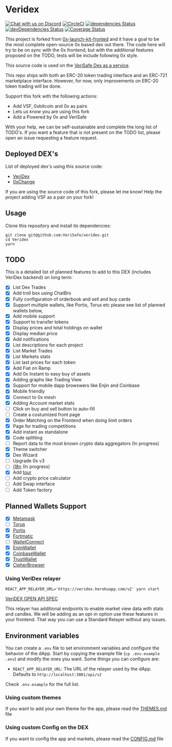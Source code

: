 # Veridex

[![Chat with us on Discord](https://img.shields.io/badge/chat-Discord-blueViolet.svg)](https://discord.gg/JqheZms)
[![CircleCI](https://circleci.com/gh/0xProject/0x-launch-kit-frontend.svg?style=svg)](https://circleci.com/gh/0xProject/0x-launch-kit-frontend)
[![dependencies Status](https://david-dm.org/verisafe/veridex/status.svg)](https://david-dm.org/verisafe/veridex)
[![devDependencies Status](https://david-dm.org/verisafe/veridex/dev-status.svg)](https://david-dm.org/verisafe/veridex?type=dev)
[![Coverage Status](https://coveralls.io/repos/github/VeriSafe/VeriDex/badge.svg?branch=development)](https://coveralls.io/github/VeriSafe/VeriDex?branch=development)

This project is forked from [0x-launch-kit-fronted](https://github/0xproject/0x-launch-kit-frontend) and it have a goal to be the most complete open-source 0x based dex out there. The code here will try to be on sync with the 0x frontend, but with the additional features proposed on the TODO, tests will be include following 0x style.

This source code is used on the [VeriSafe Dex as a service](https://steemit.com/zerox/@joaocampos/veridex-network-dex-as-a-service).

This repo ships with both an ERC-20 token trading interface and an ERC-721 marketplace interface. However, for now, only improvements on ERC-20 token trading will be done.

Support this fork with the following actions:

-   Add VSF, 0xbitcoin and 0x as pairs
-   Lets us know you are using this fork
-   Add a Powered by 0x and VeriSafe

With your help, we can be self-sustainable and complete the long list of TODO's. If you want a feature that is not present on the TODO list, please open an issue requesting a feature request.

## Deployed DEX's

List of deployed dex's using this source code:

-   [VeriDex](https://dex.verisafe.io)
-   [0xChange](https://0xchange.verisafe.io)

If you are using the source code of this fork, please let me know! Help the project adding VSF as a pair on your fork!

## Usage

Clone this repository and install its dependencies:

```
git clone git@github.com:VeriSafe/veridex.git
cd Veridex
yarn
```

## TODO

This is a detailed list of planned features to add to this DEX (includes VeriDex backend) on long term:

-   [x] List Dex Trades
-   [x] Add troll box using ChatBro
-   [x] Fully configuration of orderbook and sell and buy cards
-   [x] Support multiple wallets, like Portis, Torus etc please see list of planned wallets below,
-   [x] Add mobile support
-   [x] Support to transfer tokens
-   [x] Display prices and total holdings on wallet
-   [x] Display median price
-   [x] Add notifications
-   [x] List descriptions for each project
-   [x] List Market Trades
-   [x] List Markets stats
-   [x] List last prices for each token
-   [x] Add Fiat on Ramp
-   [x] Add 0x Instant to easy buy of assets
-   [x] Adding graphs like Trading View
-   [x] Support for mobile dapp browswers like Enjin and Coinbase
-   [x] Mobile friendly
-   [x] Connect to 0x mesh
-   [x] Adding Account market stats
-   [ ] Click on buy and sell button to auto-fill
-   [ ] Create a costumized front page
-   [x] Order Matching on the Frontend when doing limit orders
-   [x] Page for trading competitions
-   [x] Add instant as standalone
-   [x] Code splitting
-   [ ] Report data to the most known crypto data aggregators (In progress)
-   [x] Theme switcher
-   [x] Dex Wizard
-   [ ] Upgrade 0x v3
-   [ ] [i18n](https://github.com/i18next/react-i18next) (In progress)
-   [x] Add [tour](https://github.com/elrumordelaluz/reactour)
-   [ ] Add crypto price calculator
-   [ ] Add Swap interface
-   [ ] Add Token factory

## Planned Wallets Support

-   [x] [Metamask](https://metamask.io/)
-   [ ] [Torus](https://docs.tor.us/developers/getting-started)
-   [x] [Portis](https://developers.portis.io/)
-   [x] [Fortmatic](https://developers.fortmatic.com/)
-   [ ] [WalletConnect](https://docs.walletconnect.org/)
-   [x] [EnjinWallet](https://enjin.io/products/wallet)
-   [x] [CoinbaseWallet](https://wallet.coinbase.com/)
-   [x] [TrustWallet](https://trustwallet.com)
-   [x] [CipherBrowser](https://www.cipherbrowser.com/)

### Using VeriDex relayer

```
REACT_APP_RELAYER_URL='https://veridex.herokuapp.com/v2' yarn start
```

[VeriDEX OPEN API SPEC](https://verisafe.github.io/veridex-api-spec/)

This relayer has additional endpoints to enable market view data with stats and candles. We will be adding as an opt-in option use these features in your frontend. That way you can use a Standard Relayer without any issues.

## Environment variables

You can create a `.env` file to set environment variables and configure the behavior of the dApp. Start by copying the example file (`cp .env.example .env`) and modify the ones you want. Some things you can configure are:

-   `REACT_APP_RELAYER_URL`: The URL of the relayer used by the dApp. Defaults to `http://localhost:3001/api/v2`

Check `.env.example` for the full list.

### Using custom themes

If you want to add your own theme for the app, please read the [THEMES.md](THEMES.md) file

### Using custom Config on the DEX

If you want to config the app and markets, please read the [CONFIG.md](CONFIG.md) file
